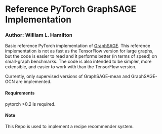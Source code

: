 # Reference PyTorch GraphSAGE Implementation
### Author: William L. Hamilton


Basic reference PyTorch implementation of [GraphSAGE](https://github.com/williamleif/GraphSAGE).
This reference implementation is not as fast as the TensorFlow version for large graphs, but the code is easier to read and it performs better (in terms of speed) on small-graph benchmarks.
The code is also intended to be simpler, more extensible, and easier to work with than the TensorFlow version.

Currently, only supervised versions of GraphSAGE-mean and GraphSAGE-GCN are implemented. 

#### Requirements

pytorch >0.2 is required.

#### Note
This Repo is used to implement a recipe recommender system.
